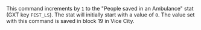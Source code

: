 This command increments by `1` to the "People saved in an Ambulance" stat (GXT key `FEST_LS`). The stat will initially start with a value of `0`. The value set with this command is saved in block 19 in Vice City.
